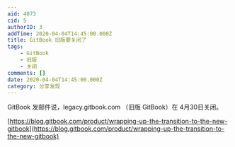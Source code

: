 ```yaml
---
aid: 4073
cid: 5
authorID: 3
addTime: 2020-04-04T14:45:00.000Z
title: GitBook 旧版要关闭了
tags:
    - GitBook
    - 旧版
    - 关闭
comments: []
date: 2020-04-04T14:45:00.000Z
category: 分享发现
---
```


GitBook 发邮件说，legacy.gitbook.com （旧版 GitBook）在 4月30日关闭。

[https://blog.gitbook.com/product/wrapping-up-the-transition-to-the-new-gitbook](https://blog.gitbook.com/product/wrapping-up-the-transition-to-the-new-gitbook)
